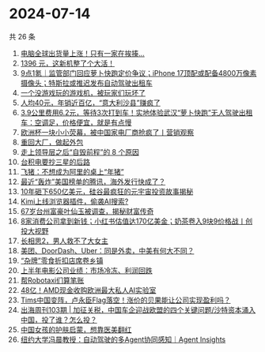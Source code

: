 # 2024-07-14

共 26 条

<!-- BEGIN 36KR -->
<!-- 最后更新时间 2024-07-14 00:01:13 +0800 -->
1. [电脑全球出货量上涨！只有一家在挨揍…](https://36kr.com/p/2859416606428032)
1. [1396 元，这新机整了个大活！](https://36kr.com/p/2859417245010569)
1. [9点1氪｜监管部门回应萝卜快跑定价争议；iPhone 17顶配或配备4800万像素摄像头；特斯拉或推迟发布自动驾驶出租车](https://36kr.com/p/2859535000832649)
1. [一个没游戏玩的游戏机，被玩家们玩坏了](https://36kr.com/p/2860178497915778)
1. [人均40元，年销近百亿，“意大利沙县”赚疯了](https://36kr.com/p/2859375618689665)
1. [3.9公里费用6.2元，等待3次打到车！实地体验武汉“萝卜快跑”无人驾驶出租车：空调足，价格便宜，就是有点慢](https://36kr.com/p/2859348126534272)
1. [欧洲杯一块小小荧幕，被中国家电厂商抢疯了丨营销观察](https://36kr.com/p/2859034692488071)
1. [重回大厂，做起外包](https://36kr.com/p/2860382191684227)
1. [走上领导层之后“自毁前程”的 8 个原因](https://36kr.com/p/2854622453910400)
1. [台积电要抄三星的后路](https://36kr.com/p/2860213309836161)
1. [飞猪：不想成为阿里的桌上“年猪”](https://36kr.com/p/2859202327435651)
1. [最近“轰炸”美国榜单的腾讯，海外发行快成了？](https://36kr.com/p/2859389904161408)
1. [10年砸下650亿美元，硅谷最疯狂的元宇宙投资故事揭秘](https://36kr.com/p/2859266453834631)
1. [Kimi上线浏览器插件，偷袭AI搜索?](https://36kr.com/p/2859202087967617)
1. [67岁台州富豪叶仙玉被调查，揭秘财富传奇](https://36kr.com/p/2859463465949572)
1. [8家消费公司拿到新钱；小红书估值达170亿美金；奶茶卷入9块9价格战丨创投大视野](https://36kr.com/p/2859113196751748)
1. [长相思2，男人救不了大女主](https://36kr.com/p/2860099580693380)
1. [美团、DoorDash、Uber：同是外卖，中美有何大不同？](https://36kr.com/p/2859313415588744)
1. [“杂牌”零食折扣店席卷乡镇](https://36kr.com/p/2859314699799174)
1. [上半年电影公司业绩：市场冷冻、利润回跌](https://36kr.com/p/2859456212126341)
1. [帮Robotaxi们算笔账](https://36kr.com/p/2859325664775047)
1. [48亿！AMD现金收购欧洲最大私人AI实验室](https://36kr.com/p/2859266181319554)
1. [Tims中国变阵，卢永臣Flag落空！涨价的贝果能让公司实现盈利吗？](https://36kr.com/p/2859897022568838)
1. [出海周刊103期 | 加征关税，中国车企迎战欧盟的四个关键问题/沙特资本涌入中国，投了谁？怎么投？](https://36kr.com/p/2859258541247105)
1. [中国女孩的护肤启蒙，想靠医美翻红](https://36kr.com/p/2860012605082501)
1. [纽约大学冯晨教授：自动驾驶的多Agent协同感知｜Agent Insights](https://36kr.com/p/2858957183916423)
<!-- END 36KR -->